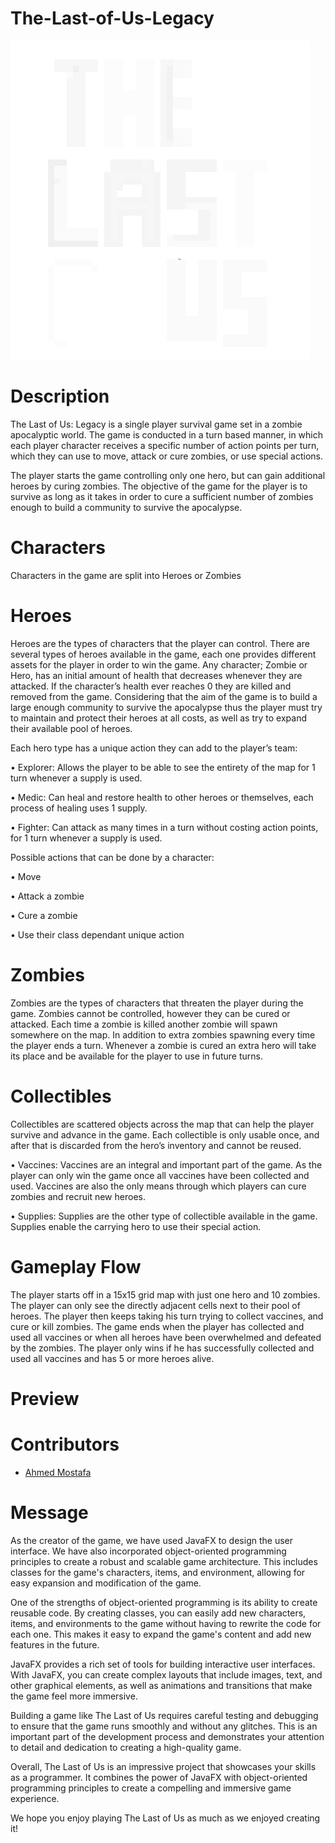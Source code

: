 # The-Last-of-Us-Legacy

   ![](GUI/src/application/logo.png)

# Description
The Last of Us: Legacy is a single player survival game set in a zombie apocalyptic world. The game is conducted in a turn based manner, in which each player character receives a specific number of action points per turn, which they can use to move, attack or cure zombies, or use special actions.

The player starts the game controlling only one hero, but can gain additional heroes by curing zombies. The objective of the game for the player is to survive as long as it takes in order to cure a sufficient number of zombies enough to build a community to survive the apocalypse.

# Characters
Characters in the game are split into Heroes or Zombies

# Heroes
Heroes are the types of characters that the player can control. There are several types of heroes available in the game, each one provides different assets for the player in order to win the game.
Any character; Zombie or Hero, has an initial amount of health that decreases whenever they are attacked. If the character’s health ever reaches 0 they are killed and removed from the game.
Considering that the aim of the game is to build a large enough community to survive the apocalypse thus the player must try to maintain and protect their heroes at all costs, as well as try to expand their available pool of heroes.

Each hero type has a unique action they can add to the player’s team:

• Explorer: Allows the player to be able to see the entirety of the map for 1 turn whenever a supply is used.

• Medic: Can heal and restore health to other heroes or themselves, each process of healing uses 1 supply.

• Fighter: Can attack as many times in a turn without costing action points, for 1 turn whenever a supply is used.

Possible actions that can be done by a character:

• Move

• Attack a zombie

• Cure a zombie

• Use their class dependant unique action

# Zombies
Zombies are the types of characters that threaten the player during the game. Zombies cannot be controlled, however they can be cured or attacked. Each time a zombie is killed another zombie will spawn somewhere on the map. In addition to extra zombies spawning every time the player ends a turn.
Whenever a zombie is cured an extra hero will take its place and be available for the player to
use in future turns.

# Collectibles
Collectibles are scattered objects across the map that can help the player survive and advance in the game. Each collectible is only usable once, and after that is discarded from the hero’s inventory and cannot be reused.

• Vaccines: Vaccines are an integral and important part of the game. As the player can only win the game once all vaccines have been collected and used. Vaccines are also the only means through which players can cure zombies and recruit new heroes.

• Supplies: Supplies are the other type of collectible available in the game. Supplies enable the carrying hero to use their special action.

# Gameplay Flow
The player starts off in a 15x15 grid map with just one hero and 10 zombies. The player can only see the directly adjacent cells next to their pool of heroes. The player then keeps taking his turn trying to collect vaccines, and cure or kill zombies. The game ends when the player has collected and used all vaccines or when all heroes have been overwhelmed and defeated by the zombies. The player only wins if he has successfully collected and used all vaccines and has 5 or more heroes alive.

# Preview

# Contributors

- [Ahmed Mostafa](https://github.com/a7medm0stafa)

# Message
As the creator of the game, we have used JavaFX to design the user interface. We have also incorporated object-oriented programming principles to create a robust and scalable game architecture. This includes classes for the game's characters, items, and environment, allowing for easy expansion and modification of the game.

One of the strengths of object-oriented programming is its ability to create reusable code. By creating classes, you can easily add new characters, items, and environments to the game without having to rewrite the code for each one. This makes it easy to expand the game's content and add new features in the future.

JavaFX provides a rich set of tools for building interactive user interfaces. With JavaFX, you can create complex layouts that include images, text, and other graphical elements, as well as animations and transitions that make the game feel more immersive.

Building a game like The Last of Us requires careful testing and debugging to ensure that the game runs smoothly and without any glitches. This is an important part of the development process and demonstrates your attention to detail and dedication to creating a high-quality game.

Overall, The Last of Us is an impressive project that showcases your skills as a programmer. It combines the power of JavaFX with object-oriented programming principles to create a compelling and immersive game experience.

We hope you enjoy playing The Last of Us as much as we enjoyed creating it!

